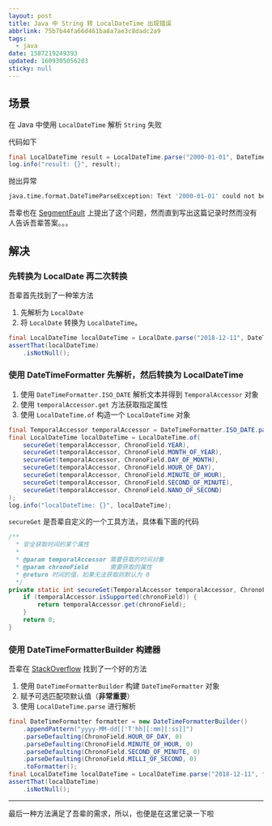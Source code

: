 ```yaml
---
layout: post
title: Java 中 String 转 LocalDateTime 出现错误
abbrlink: 75b7b44fa66d461ba8a7ae3c8dadc2a9
tags:
  - java
date: 1587219249393
updated: 1609305056203
sticky: null
---
```


## 场景

在 Java 中使用 `LocalDateTime` 解析 `String` 失败

代码如下

```java
final LocalDateTime result = LocalDateTime.parse("2000-01-01", DateTimeFormatter.ofPattern("yyyy-MM-dd"));
log.info("result: {}", result);
```

抛出异常

```sh
java.time.format.DateTimeParseException: Text '2000-01-01' could not be parsed: Unable to obtain LocalDateTime from TemporalAccessor: {},ISO resolved to 2000-01-01 of type java.time.format.Parsed
```

吾辈也在 [SegmentFault](https://segmentfault.com/q/1010000018526018) 上提出了这个问题，然而直到写出这篇记录时然而没有人告诉吾辈答案。。。

## 解决

### 先转换为 LocalDate 再二次转换

吾辈首先找到了一种笨方法

1.  先解析为 `LocalDate`
1.  将 `LocalDate` 转换为 `LocalDateTime`。

```java
final LocalDateTime localDateTime = LocalDate.parse("2018-12-11", DateTimeFormatter.ISO_DATE).atStartOfDay();
assertThat(localDateTime)
    .isNotNull();
```

### 使用 DateTimeFormatter 先解析，然后转换为 LocalDateTime

1.  使用 `DateTimeFormatter.ISO_DATE` 解析文本并得到 `TemporalAccessor` 对象
1.  使用 `temporalAccessor.get` 方法获取指定属性
1.  使用 `LocalDateTime.of` 构造一个 `LocalDateTime` 对象

```java
final TemporalAccessor temporalAccessor = DateTimeFormatter.ISO_DATE.parse("2018-12-11");
final LocalDateTime localDateTime = LocalDateTime.of(
    secureGet(temporalAccessor, ChronoField.YEAR),
    secureGet(temporalAccessor, ChronoField.MONTH_OF_YEAR),
    secureGet(temporalAccessor, ChronoField.DAY_OF_MONTH),
    secureGet(temporalAccessor, ChronoField.HOUR_OF_DAY),
    secureGet(temporalAccessor, ChronoField.MINUTE_OF_HOUR),
    secureGet(temporalAccessor, ChronoField.SECOND_OF_MINUTE),
    secureGet(temporalAccessor, ChronoField.NANO_OF_SECOND)
);
log.info("localDateTime: {}", localDateTime);
```

`secureGet` 是吾辈自定义的一个工具方法，具体看下面的代码

```java
/**
  * 安全获取时间的某个属性
  *
  * @param temporalAccessor 需要获取的时间对象
  * @param chronoField      需要获取的属性
  * @return 时间的值，如果无法获取则默认为 0
  */
private static int secureGet(TemporalAccessor temporalAccessor, ChronoField chronoField) {
    if (temporalAccessor.isSupported(chronoField)) {
        return temporalAccessor.get(chronoField);
    }
    return 0;
}
```

### 使用 DateTimeFormatterBuilder 构建器

吾辈在 [StackOverflow](https://stackoverflow.com/questions/27454025) 找到了一个好的方法

1.  使用 `DateTimeFormatterBuilder` 构建 `DateTimeFormatter` 对象
1.  赋予可选匹配项默认值（**非常重要**）
1.  使用 `LocalDateTime.parse` 进行解析

```java
final DateTimeFormatter formatter = new DateTimeFormatterBuilder()
    .appendPattern("yyyy-MM-dd[['T'hh][:mm][:ss]]")
    .parseDefaulting(ChronoField.HOUR_OF_DAY, 0)
    .parseDefaulting(ChronoField.MINUTE_OF_HOUR, 0)
    .parseDefaulting(ChronoField.SECOND_OF_MINUTE, 0)
    .parseDefaulting(ChronoField.MILLI_OF_SECOND, 0)
    .toFormatter();
final LocalDateTime localDateTime = LocalDateTime.parse("2018-12-11", formatter);
assertThat(localDateTime)
    .isNotNull();
```

---

最后一种方法满足了吾辈的需求，所以，也便是在这里记录一下啦
